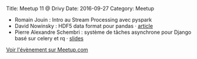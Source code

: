 Title: Meetup 11 @ Drivy
Date: 2016-09-27
Category: Meetup

- Romain Jouin : Intro au Stream Processing avec pyspark
- David Nowinsky : HDF5 data format pour pandas · [article](http://toucantoco.com/back/2016/09/16/cache-df.html)
- Pierre Alexandre Schembri : système de tâches asynchrone pour Django basé sur celery et rq · [slides](https://netsach.github.io/django-async-rest/slides/html/)

[Voir l'évènement sur Meetup.com](https://www.meetup.com/Paris-py-Python-Django-friends/events/233465776/)
